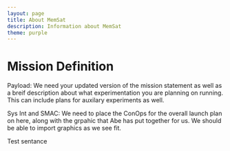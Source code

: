 ```yaml
---
layout: page
title: About MemSat
description: Information about MemSat
theme: purple
---
```


# Mission Definition

Payload: We need your updated version of the mission statement as well as a breif description about what experimentation you are planning on running. This can include plans for auxilary experiments as well.

Sys Int and SMAC: We need to place the ConOps for the overall launch plan on here, along with the grpahic that Abe has put together for us. We should be able to import graphics as we see fit.

Test sentance